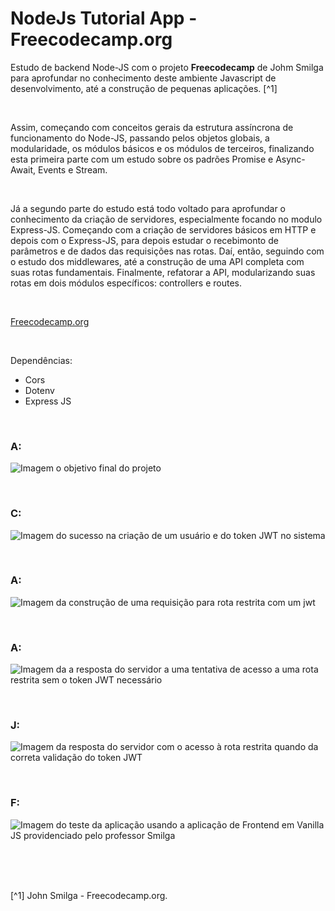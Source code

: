 # NodeJs Tutorial App - Freecodecamp.org


Estudo de backend Node-JS com o projeto **Freecodecamp** de Johm Smilga para aprofundar no conhecimento deste ambiente Javascript de desenvolvimento, até a construção de pequenas aplicações. [^1]


<br />

Assim, começando com conceitos gerais da estrutura assíncrona de funcionamento do Node-JS, passando pelos objetos globais, a modularidade, os módulos básicos e os módulos de terceiros, finalizando esta primeira parte com um estudo sobre os padrões Promise e Async-Await, Events e Stream.


<br />


Já a segundo parte do estudo está todo voltado para aprofundar o conhecimento da criação de servidores, especialmente focando no modulo Express-JS.
Começando com a criação de servidores básicos em HTTP e depois com o Express-JS, para depois estudar o recebimonto de parâmetros e de dados das requisições nas rotas.
Daí, então, seguindo com o estudo dos middlewares, até a construção de uma API completa com suas rotas fundamentais.
Finalmente, refatorar a API, modularizando suas rotas em dois módulos específicos: controllers e routes.



<br />

[Freecodecamp.org](https://www.freecodecamp.org/learn/back-end-development-and-apis/)



<br />


Dependências:


- Cors
- Dotenv
- Express JS




<br />

### A:              
![Imagem o objetivo final do projeto](/public/images/)



<br />

### C:                
![Imagem do sucesso na criação de um usuário e do token JWT no sistema](/public/images/)




<br />

### A:                   
![Imagem da construção de uma requisição para rota restrita com um jwt](/public/images/)





<br />

### A:                
![Imagem da a resposta do servidor a uma tentativa de acesso a uma rota restrita sem o token JWT necessário](/public/images/)





<br />

### J:                
![Imagem da resposta do servidor com o acesso à rota restrita quando da correta validação do token JWT](/public/images/)







<br />

### F:                
![Imagem do teste da aplicação usando a aplicação de Frontend em Vanilla JS providenciado pelo professor Smilga](/public/images/)




<br />








<br />
<br />

[^1] John Smilga - Freecodecamp.org.






